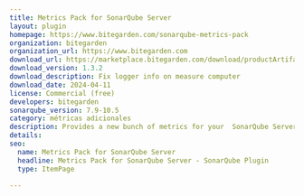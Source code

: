 ```yaml
---
title: Metrics Pack for SonarQube Server
layout: plugin
homepage: https://www.bitegarden.com/sonarqube-metrics-pack
organization: bitegarden
organization_url: https://www.bitegarden.com
download_url: https://marketplace.bitegarden.com/download/productArtifact?productName=bitegarden-sonarqube-metrics-plugin&productVersion=1.3.2&productFileExt=jar&customerEmail=sonarplugins@gmail.com&customerName=sonarqube&customerSurnames=marketplace&customerCompany=bitegarden
download_version: 1.3.2
download_description: Fix logger info on measure computer
download_date: 2024-04-11
license: Commercial (free)
developers: bitegarden
sonarqube_version: 7.9-10.5
category: métricas adicionales
description: Provides a new bunch of metrics for your  SonarQube Server instance
details: 
seo:
  name: Metrics Pack for SonarQube Server
  headline: Metrics Pack for SonarQube Server - SonarQube Plugin
  type: ItemPage

---
```

